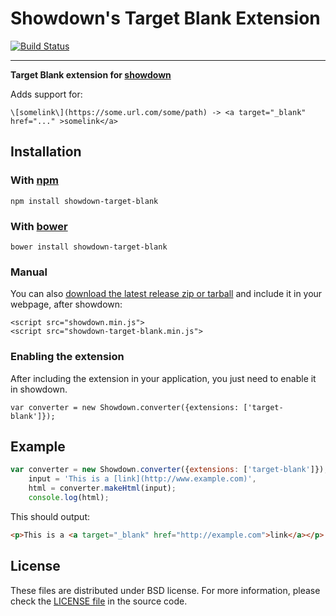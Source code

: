 Showdown's Target Blank Extension
==========================

[![Build Status](https://travis-ci.org/cybercase/showdown-target-blank.svg)](https://travis-ci.org/cybercase/showdown-target-blank)

------

**Target Blank extension for [showdown](https://github.com/showdownjs/showdown)**

Adds support for:

    \[somelink\](https://some.url.com/some/path) -> <a target="_blank" href="..." >somelink</a>

## Installation

### With [npm](http://npmjs.org)

    npm install showdown-target-blank

### With [bower](http://bower.io/)

    bower install showdown-target-blank

### Manual

You can also [download the latest release zip or tarball](https://github.com/cybercase/showdown-target-blank/releases) and include it in your webpage, after showdown:

    <script src="showdown.min.js">
    <script src="showdown-target-blank.min.js">

### Enabling the extension

After including the extension in your application, you just need to enable it in showdown.

    var converter = new Showdown.converter({extensions: ['target-blank']});

## Example

```javascript
var converter = new Showdown.converter({extensions: ['target-blank']}),
    input = 'This is a [link](http://www.example.com)',
    html = converter.makeHtml(input);
    console.log(html);
```

This should output:

```html
<p>This is a <a target="_blank" href="http://example.com">link</a></p>
```

## License
These files are distributed under BSD license. For more information, please check the [LICENSE file](https://github.com/cybercase/showdown-target-blank/blob/master/LICENSE) in the source code.

